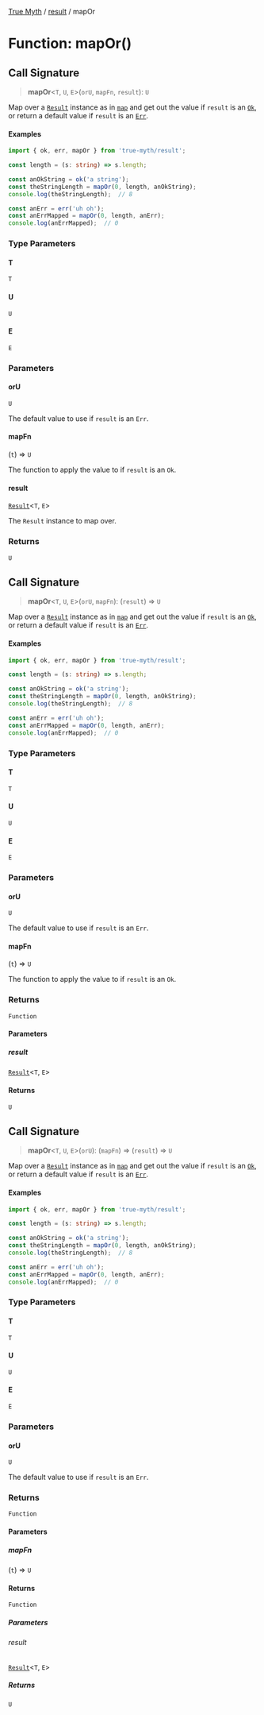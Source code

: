 [True Myth](../../index.md) / [result](../index.md) / mapOr

# Function: mapOr()

## Call Signature

> **mapOr**\<`T`, `U`, `E`\>(`orU`, `mapFn`, `result`): `U`

Map over a [`Result`](../classes/Result.md) instance as in [`map`](#map) and get out the
value if `result` is an [`Ok`](../interfaces/Ok.md), or return a default value if `result`
is an [`Err`](../interfaces/Err.md).

#### Examples

```ts
import { ok, err, mapOr } from 'true-myth/result';

const length = (s: string) => s.length;

const anOkString = ok('a string');
const theStringLength = mapOr(0, length, anOkString);
console.log(theStringLength);  // 8

const anErr = err('uh oh');
const anErrMapped = mapOr(0, length, anErr);
console.log(anErrMapped);  // 0
```

### Type Parameters

#### T

`T`

#### U

`U`

#### E

`E`

### Parameters

#### orU

`U`

The default value to use if `result` is an `Err`.

#### mapFn

(`t`) => `U`

The function to apply the value to if `result` is an `Ok`.

#### result

[`Result`](../classes/Result.md)\<`T`, `E`\>

The `Result` instance to map over.

### Returns

`U`

## Call Signature

> **mapOr**\<`T`, `U`, `E`\>(`orU`, `mapFn`): (`result`) => `U`

Map over a [`Result`](../classes/Result.md) instance as in [`map`](#map) and get out the
value if `result` is an [`Ok`](../interfaces/Ok.md), or return a default value if `result`
is an [`Err`](../interfaces/Err.md).

#### Examples

```ts
import { ok, err, mapOr } from 'true-myth/result';

const length = (s: string) => s.length;

const anOkString = ok('a string');
const theStringLength = mapOr(0, length, anOkString);
console.log(theStringLength);  // 8

const anErr = err('uh oh');
const anErrMapped = mapOr(0, length, anErr);
console.log(anErrMapped);  // 0
```

### Type Parameters

#### T

`T`

#### U

`U`

#### E

`E`

### Parameters

#### orU

`U`

The default value to use if `result` is an `Err`.

#### mapFn

(`t`) => `U`

The function to apply the value to if `result` is an `Ok`.

### Returns

`Function`

#### Parameters

##### result

[`Result`](../classes/Result.md)\<`T`, `E`\>

#### Returns

`U`

## Call Signature

> **mapOr**\<`T`, `U`, `E`\>(`orU`): (`mapFn`) => (`result`) => `U`

Map over a [`Result`](../classes/Result.md) instance as in [`map`](#map) and get out the
value if `result` is an [`Ok`](../interfaces/Ok.md), or return a default value if `result`
is an [`Err`](../interfaces/Err.md).

#### Examples

```ts
import { ok, err, mapOr } from 'true-myth/result';

const length = (s: string) => s.length;

const anOkString = ok('a string');
const theStringLength = mapOr(0, length, anOkString);
console.log(theStringLength);  // 8

const anErr = err('uh oh');
const anErrMapped = mapOr(0, length, anErr);
console.log(anErrMapped);  // 0
```

### Type Parameters

#### T

`T`

#### U

`U`

#### E

`E`

### Parameters

#### orU

`U`

The default value to use if `result` is an `Err`.

### Returns

`Function`

#### Parameters

##### mapFn

(`t`) => `U`

#### Returns

`Function`

##### Parameters

###### result

[`Result`](../classes/Result.md)\<`T`, `E`\>

##### Returns

`U`
